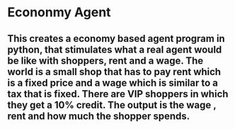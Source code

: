 # Econonmy Agent
## This creates a economy based agent program in python, that stimulates what a real agent would be like with shoppers, rent and a wage. The world is a small shop that has to pay rent which is a fixed price and a wage which is similar to a tax that is fixed. There are VIP shoppers in which they get a 10% credit. The output is the wage , rent and how much the shopper spends. 
